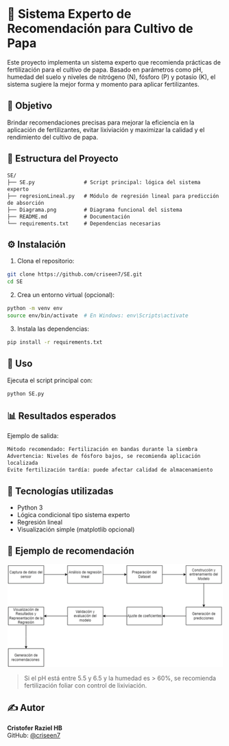 # 🌱 Sistema Experto de Recomendación para Cultivo de Papa

Este proyecto implementa un sistema experto que recomienda prácticas de fertilización para el cultivo de papa. Basado en parámetros como pH, humedad del suelo y niveles de nitrógeno (N), fósforo (P) y potasio (K), el sistema sugiere la mejor forma y momento para aplicar fertilizantes.

## 🧠 Objetivo

Brindar recomendaciones precisas para mejorar la eficiencia en la aplicación de fertilizantes, evitar lixiviación y maximizar la calidad y el rendimiento del cultivo de papa.

## 📁 Estructura del Proyecto

```
SE/
├── SE.py                # Script principal: lógica del sistema experto
├── regresionLineal.py   # Módulo de regresión lineal para predicción de absorción
├── Diagrama.png         # Diagrama funcional del sistema
├── README.md            # Documentación
└── requirements.txt     # Dependencias necesarias
```

## ⚙️ Instalación

1. Clona el repositorio:
```bash
git clone https://github.com/criseen7/SE.git
cd SE
```

2. Crea un entorno virtual (opcional):
```bash
python -m venv env
source env/bin/activate  # En Windows: env\Scripts\activate
```

3. Instala las dependencias:
```bash
pip install -r requirements.txt
```

## 🚀 Uso

Ejecuta el script principal con:
```bash
python SE.py
```

## 📊 Resultados esperados

Ejemplo de salida:

```
Método recomendado: Fertilización en bandas durante la siembra
Advertencia: Niveles de fósforo bajos, se recomienda aplicación localizada
Evite fertilización tardía: puede afectar calidad de almacenamiento
```

## 📌 Tecnologías utilizadas

- Python 3
- Lógica condicional tipo sistema experto
- Regresión lineal
- Visualización simple (matplotlib opcional)

## 🧪 Ejemplo de recomendación

![Diagrama del sistema](Diagrama.png)

> Si el pH está entre 5.5 y 6.5 y la humedad es > 60%, se recomienda fertilización foliar con control de lixiviación.

## ✍️ Autor

**Cristofer Raziel HB**  
GitHub: [@criseen7](https://github.com/criseen7)